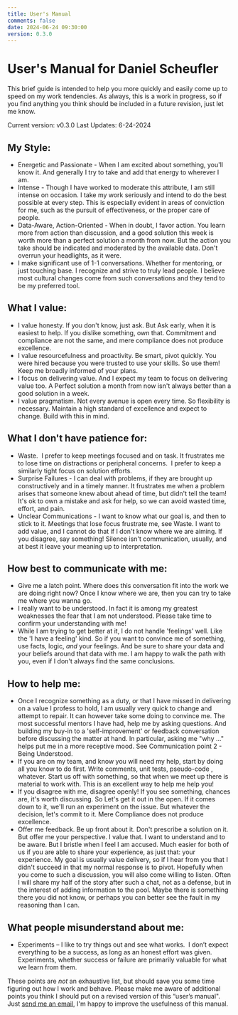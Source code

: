 ```yaml
---
title: User's Manual
comments: false
date: 2024-06-24 09:30:00
version: 0.3.0
---
```


# User's Manual for Daniel Scheufler

This brief guide is intended to help you more quickly and easily come up to speed on my work tendencies. As always, this is a work in progress, so if you find anything you think should be included in a future revision, just let me know.

Current version: v0.3.0
Last Updates: 6-24-2024

## My Style:
- Energetic and Passionate - When I am excited about something, you'll know it. And generally I try to take and add that energy to wherever I am.
- Intense - Though I have worked to moderate this attribute, I am still intense on occasion. I take my work seriously and intend to do the best possible at every step. This is especially evident in areas of conviction for me, such as the pursuit of effectiveness, or the proper care of people.
- Data-Aware, Action-Oriented - When in doubt, I favor action. You learn more from action than discussion, and a good solution this week is worth more than a perfect solution a month from now. But the action you take should be indicated and moderated by the available data. Don't overrun your headlights, as it were. 
- I make significant use of 1-1 conversations. Whether for mentoring, or just touching base. I recognize and strive to truly lead people. I believe most cultural changes come from such conversations and they tend to be my preferred tool.

## What I value:
- I value honesty. If you don't know, just ask. But Ask early, when it is easiest to help. If you dislike something, own that. Commitment and compliance are not the same, and mere compliance does not produce excellence. 
- I value resourcefulness and proactivity. Be smart, pivot quickly. You were hired because you were trusted to use your skills. So use them! Keep me broadly informed of your plans.
- I focus on delivering value. And I expect my team to focus on delivering value too. A Perfect solution a month from now isn't always better than a good solution in a week.
- I value pragmatism. Not every avenue is open every time. So flexibility is necessary. Maintain a high standard of excellence and expect to change. Build with this in mind.

## What I don't have patience for:
- Waste.  I prefer to keep meetings focused and on task. It frustrates me to lose time on distractions or peripheral concerns.  I prefer to keep a similarly tight focus on solution efforts.
- Surprise Failures - I can deal with problems, if they are brought up constructively and in a timely manner. It frustrates me when a problem arises that someone knew about ahead of time, but didn't tell the team! It's ok to own a mistake and ask for help, so we can avoid wasted time, effort, and pain.
- Unclear Communications - I want to know what our goal is, and then to stick to it. Meetings that lose focus frustrate me, see Waste. I want to add value, and I cannot do that if I don't know where we are aiming. If you disagree, say something! Silence isn't communication, usually, and at best it leave your meaning up to interpretation.

## How best to communicate with me:
- Give me a latch point. Where does this conversation fit into the work we are doing right now? Once I know where we are, then you can try to take me where you wanna go.
- I really want to be understood. In fact it is among my greatest weaknesses the fear that I am not understood. Please take time to confirm your understanding with me!
- While I am trying to get better at it, I do not handle 'feelings' well. Like the 'I have a feeling' kind. So if you want to convince me of something, use facts, logic, _and_ your feelings. And be sure to share your data and your beliefs around that data with me. I am happy to walk the path with you, even if I don't always find the same conclusions.

## How to help me:
- Once I recognize something as a duty, or that I have missed in delivering on a value I profess to hold, I am usually very quick to change and attempt to repair. It can however take some doing to convince me. The most successful mentors I have had, help me by asking questions. And building my buy-in to a 'self-improvement' or feedback conversation before discussing the matter at hand. In particular, asking me "why ..." helps put me in a more receptive mood. See Communication point 2 - Being Understood.
- If you are on my team, and know you will need my help, start by doing all you know to do first. Write comments, unit tests, pseudo-code , whatever. Start us off with something, so that when we meet up there is material to work with. This is an excellent way to help me help you!
- If you disagree with me, disagree openly! If you see something, chances are, it's worth discussing. So Let's get it out in the open. If it comes down to it, we'll run an experiment on the issue. But whatever the decision, let's commit to it. Mere Compliance does not produce excellence.
- Offer me feedback. Be up front about it. Don't prescribe a solution on it. But offer me your perspective. I value that. I want to understand and to be aware. But I bristle when I feel I am accused. Much easier for both of us if you are able to share your experience, as just that: your experience. My goal is usually value delivery, so if I hear from you that I didn't succeed in that my normal response is to pivot. Hopefully when you come to such a discussion, you will also come willing to listen. Often I will share my half of the story after such a chat, not as a defense, but in the interest of adding information to the pool. Maybe there is something there you did not know, or perhaps you can better see the fault in my reasoning than I can.

## What people misunderstand about me:
- Experiments – I like to try things out and see what works.  I don’t expect everything to be a success, as long as an honest effort was given. Experiments, whether success or failure are primarily valuable for what we learn from them.

These points are _not_ an exhaustive list, but should save you some time figuring out how I work and behave. Please make me aware of additional points you think I should put on a revised version of this “user’s manual". Just [send me an email](mailto:daniel@scheufler.tech), I'm happy to improve the usefulness of this manual.
